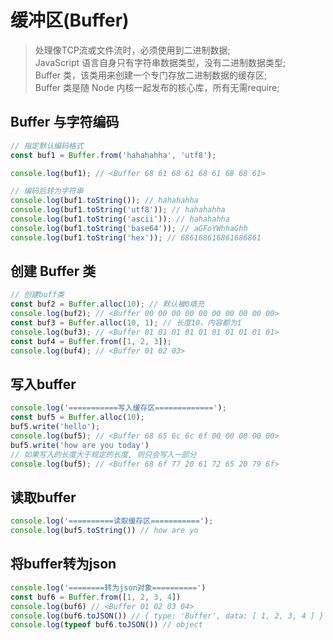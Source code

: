 
缓冲区(Buffer)
=============
> 处理像TCP流或文件流时，必须使用到二进制数据;  
> JavaScript 语言自身只有字符串数据类型，没有二进制数据类型;  
> Buffer 类，该类用来创建一个专门存放二进制数据的缓存区;  
> Buffer 类是随 Node 内核一起发布的核心库，所有无需require;  

Buffer 与字符编码
----------------
```javascript
// 指定默认编码格式
const buf1 = Buffer.from('hahahahha', 'utf8');

console.log(buf1); // <Buffer 68 61 68 61 68 61 68 68 61>

// 编码后转为字符串
console.log(buf1.toString()); // hahahahha
console.log(buf1.toString('utf8')); // hahahahha
console.log(buf1.toString('ascii')); // hahahahha
console.log(buf1.toString('base64')); // aGFoYWhhaGhh
console.log(buf1.toString('hex')); // 686168616861686861
```

创建 Buffer 类
---------------
```javascript
// 创建buff类
const buf2 = Buffer.alloc(10); // 默认被0填充
console.log(buf2); // <Buffer 00 00 00 00 00 00 00 00 00 00>
const buf3 = Buffer.alloc(10, 1); // 长度10，内容都为1
console.log(buf3); // <Buffer 01 01 01 01 01 01 01 01 01 01>
const buf4 = Buffer.from([1, 2, 3]);
console.log(buf4); // <Buffer 01 02 03>
```
写入buffer
----------
```javascript
console.log('===========写入缓存区=============');
const buf5 = Buffer.alloc(10);
buf5.write('hello');
console.log(buf5); // <Buffer 68 65 6c 6c 6f 00 00 00 00 00>
buf5.write('how are you today')
// 如果写入的长度大于规定的长度, 则只会写入一部分
console.log(buf5); // <Buffer 68 6f 77 20 61 72 65 20 79 6f>
```
读取buffer
----------
```javascript
console.log('==========读取缓存区===========');
console.log(buf5.toString()) // how are yo
```
将buffer转为json
----------
```javascript
console.log('========转为json对象==========')
const buf6 = Buffer.from([1, 2, 3, 4]) 
console.log(buf6) // <Buffer 01 02 03 04>
console.log(buf6.toJSON()) // { type: 'Buffer', data: [ 1, 2, 3, 4 ] }
console.log(typeof buf6.toJSON()) // object
```